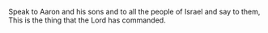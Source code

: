 Speak to Aaron and his sons and to all the people of Israel and say to them, This is the thing that the Lord has commanded.
